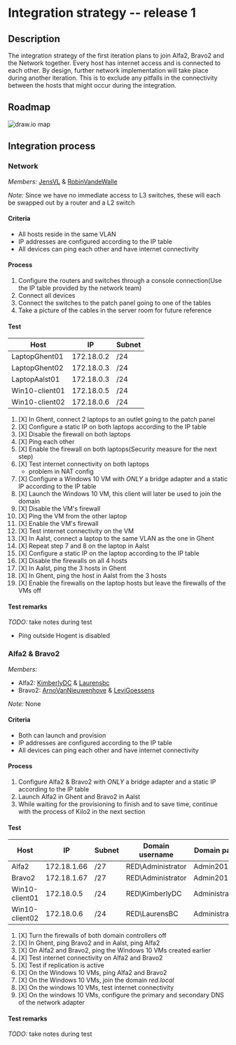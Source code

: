 # Integration strategy -- release 1

## Description

The integration strategy of the first iteration plans to join Alfa2, Bravo2 and the Network together.
Every host has internet access and is connected to each other.
By design, further network implementation will take place during another iteration.
This is to exclude any pitfalls in the connectivity between the hosts that might occur during the integration.


## Roadmap

![draw.io map](/Critical_path.png)


## Integration process

### Network

*Members:* [JensVL](https://github.com/JensVL) & [RobinVandeWalle](https://github.com/RobinVandeWalle)

*Note:* Since we have no immediate access to L3 switches, these will each be swapped out by a router and a L2 switch

#### Criteria

* All hosts reside in the same VLAN
* IP addresses are configured according to the IP table
* All devices can ping each other and have internet connectivity

#### Process

1. Configure the routers and switches through a console connection(Use the IP table provided by the network team)
2. Connect all devices
3. Connect the switches to the patch panel going to one of the tables
4. Take a picture of the cables in the server room for future reference

#### Test

| Host           | IP         | Subnet |
|----------------|------------|--------|
| LaptopGhent01  | 172.18.0.2 | /24    |
| LaptopGhent02  | 172.18.0.3 | /24    |
| LaptopAalst01  | 172.18.0.3 | /24    |
| Win10-client01 | 172.18.0.5 | /24    |
| Win10-client02 | 172.18.0.6 | /24    |

1. [X] In Ghent, connect 2 laptops to an outlet going to the patch panel
2. [X] Configure a static IP on both laptops according to the IP table
3. [X] Disable the firewall on both laptops
4. [X] Ping each other
5. [X] Enable the firewall on both laptops(Security measure for the next step)
6. [X] Test internet connectivity on both laptops
    * problem in NAT config
7. [X] Configure a Windows 10 VM with *ONLY* a bridge adapter and a static IP according to the IP table
8. [X] Launch the Windows 10 VM, this client will later be used to join the domain
9. [X] Disable the VM's firewall
10. [X] Ping the VM from the other laptop
11. [X] Enable the VM's firewall
12. [X] Test internet connectivity on the VM
13. [X] In Aalst, connect a laptop to the same VLAN as the one in Ghent
14. [X] Repeat step 7 and 8 on the laptop in Aalst
15. [X] Configure a static IP on the laptop according to the IP table
16. [X] Disable the firewalls on all 4 hosts
17. [X] In Aalst, ping the 3 hosts in Ghent
18. [X] In Ghent, ping the host in Aalst from the 3 hosts
19. [X] Enable the firewalls on the laptop hosts but leave the firewalls of the VMs off

#### Test remarks

*TODO:* take notes during test

* Ping outside Hogent is disabled


### Alfa2 & Bravo2

*Members:* 
* Alfa2: [KimberlyDC](https://github.com/KimberlyDC) & [Laurensbc](https://github.com/Laurensbc) 
* Bravo2: [ArnoVanNieuwenhove](https://github.com/ArnoVanNieuwenhove) & [LeviGoessens](https://github.com/LeviGoessens)

*Note:* None

#### Criteria

* Both can launch and provision
* IP addresses are configured according to the IP table
* All devices can ping each other and have internet connectivity

#### Process

1. Configure Alfa2 & Bravo2 with *ONLY* a bridge adapter and a static IP according to the IP table
2. Launch Alfa2 in Ghent and Bravo2 in Aalst
3. While waiting for the provisioning to finish and to save time, continue with the process of Kilo2 in the next section

#### Test

| Host           | IP          | Subnet | Domain username   | Domain password   |
|----------------|-------------|--------|-------------------|-------------------|
| Alfa2          | 172.18.1.66 | /27    | RED\Administrator | Admin2019         |
| Bravo2         | 172.18.1.67 | /27    | RED\Administrator | Admin2019         |
| Win10-client01 | 172.18.0.5  | /24    | RED\KimberlyDC    | Administrator2019 |
| Win10-client02 | 172.18.0.6  | /24    | RED\LaurensBC     | Administrator2019 |

1. [X] Turn the firewalls of both domain controllers off
2. [X] In Ghent, ping Bravo2 and in Aalst, ping Alfa2
3. [X] On Alfa2 and Bravo2, ping the Windows 10 VMs created earlier
4. [X] Test internet connectivity on Alfa2 and Bravo2
5. [X] Test if replication is active
6. [X] On the Windows 10 VMs, ping Alfa2 and Bravo2
7. [X] On the Windows 10 VMs, join the domain _red.local_
8. [X] On the windows 10 VMs, test internet connectivity
9. [X] On the windows 10 VMs, configure the primary and secondary DNS of the network adapter

#### Test remarks

*TODO:* take notes during test

